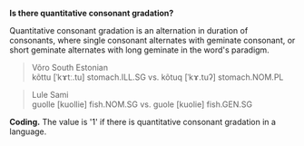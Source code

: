 **Is there quantitative consonant gradation?**

Quantitative consonant gradation is an alternation in duration of consonants, where single consonant alternates with geminate consonant, or short geminate alternates with long geminate in the word's paradigm.

>Võro South Estonian<br/>
>kõttu [ˈkɤtː.tu] stomach.ILL.SG vs. kõtuq [ˈkɤ.tuʔ] stomach.NOM.PL

>Lule Sami<br/>
>guolle [kuollie] fish.NOM.SG vs. guole [kuolie] fish.GEN.SG

**Coding.** The value is '1' if there is quantitative consonant gradation in a language.

